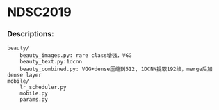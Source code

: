 # NDSC2019

### Descriptions:
```
beauty/
    beauty_images.py: rare class增强，VGG
    beauty_text.py:1dcnn
    beauty_combined.py: VGG+dense压缩到512, 1DCNN提取192维，merge后加dense layer
mobile/
    lr_scheduler.py
    mobile.py
    params.py

```
